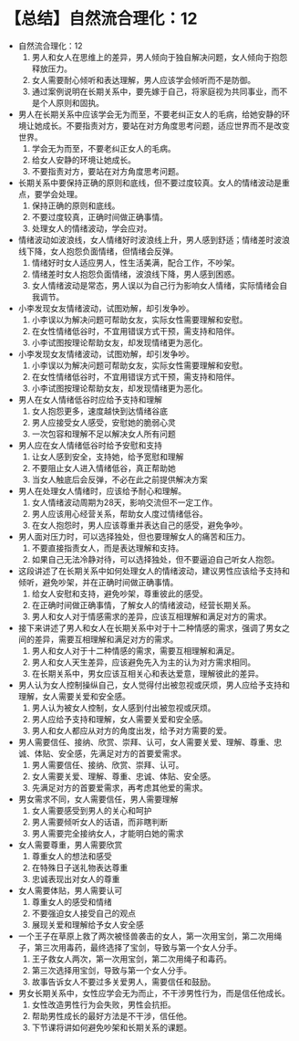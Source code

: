 # 【总结】自然流合理化：12

-   自然流合理化：12
    1.  男人和女人在思维上的差异，男人倾向于独自解决问题，女人倾向于抱怨释放压力。
    2.  女人需要耐心倾听和表达理解，男人应该学会倾听而不是防御。
    3.  通过案例说明在长期关系中，要先嫁于自己，将家庭视为共同事业，而不是个人原则和固执。
-   男人在长期关系中应该学会无为而至，不要老纠正女人的毛病，给她安静的环境让她成长。不要指责对方，要站在对方角度思考问题，适应世界而不是改变世界。
    1.  学会无为而至，不要老纠正女人的毛病。
    2.  给女人安静的环境让她成长。
    3.  不要指责对方，要站在对方角度思考问题。
-   长期关系中要保持正确的原则和底线，但不要过度较真。女人的情绪波动是重点，要学会处理。
    1.  保持正确的原则和底线。
    2.  不要过度较真，正确时间做正确事情。
    3.  处理女人的情绪波动，学会应对。
-   情绪波动如波浪线，女人情绪好时波浪线上升，男人感到舒适；情绪差时波浪线下降，女人抱怨负面情绪，但情绪会反弹。
    1.  情绪好时女人适应男人，性生活美满，配合工作，不吵架。
    2.  情绪差时女人抱怨负面情绪，波浪线下降，男人感到困惑。
    3.  女人情绪波动是常态，男人误以为自己行为影响女人情绪，实际情绪会自我调节。
-   小李发现女友情绪波动，试图劝解，却引发争吵。
    1.  小李误以为解决问题可帮助女友，实际女性需要理解和安慰。
    2.  在女性情绪低谷时，不宜用错误方式干预，需支持和陪伴。
    3.  小李试图按理论帮助女友，却发现情绪更为恶化。
-   小李发现女友情绪波动，试图劝解，却引发争吵。
    1.  小李误以为解决问题可帮助女友，实际女性需要理解和安慰。
    2.  在女性情绪低谷时，不宜用错误方式干预，需支持和陪伴。
    3.  小李试图按理论帮助女友，却发现情绪更为恶化。
-   男人在女人情绪低谷时应给予支持和理解
    1.  女人抱怨更多，速度越快到达情绪谷底
    2.  男人应接受女人感受，安慰她的脆弱心灵
    3.  一次包容和理解不足以解决女人所有问题
-   男人应在女人情绪低谷时给予安慰和支持
    1.  让女人感到安全，支持她，给予宽慰和理解
    2.  不要阻止女人进入情绪低谷，真正帮助她
    3.  当女人触底后会反弹，不必在此之前提供解决方案
-   男人在处理女人情绪时，应该给予耐心和理解。
    1.  女人情绪波动周期为28天，影响交流但不一定工作。
    2.  男人应该用心经营关系，帮助女人度过情绪低谷。
    3.  在女人抱怨时，男人应该尊重并表达自己的感受，避免争吵。
-   男人面对压力时，可以选择独处，但也要理解女人的痛苦和压力。
    1.  不要直接指责女人，而是表达理解和支持。
    2.  如果自己无法冷静对待，可以选择独处，但不要逼迫自己听女人抱怨。
-   这段讲述了在长期关系中如何处理女人的情绪波动，建议男性应该给予支持和倾听，避免吵架，并在正确时间做正确事情。
    1.  给女人安慰和支持，避免吵架，尊重彼此的感受。
    2.  在正确时间做正确事情，了解女人的情绪波动，经营长期关系。
    3.  男人和女人对于情感需求的差异，应该互相理解和满足对方的需求。
-   接下来讲述了男人和女人在长期关系中对于十二种情感的需求，强调了男女之间的差异，需要互相理解和满足对方的需求。
    1.  男人和女人对于十二种情感的需求，需要互相理解和满足。
    2.  男人和女人天生差异，应该避免先入为主的认为对方需求相同。
    3.  在长期关系中，男女应该互相关心和表达爱意，理解彼此的差异。
-   男人认为女人控制操纵自己，女人觉得付出被忽视或厌烦，男人应给予支持和理解，女人需要关爱和安全感。
    1.  男人认为被女人控制，女人感到付出被忽视或厌烦。
    2.  男人应给予支持和理解，女人需要关爱和安全感。
    3.  男人和女人都应从对方的角度出发，给予对方需要的爱。
-   男人需要信任、接纳、欣赏、崇拜、认可，女人需要关爱、理解、尊重、忠诚、体贴、安全感，先满足对方的首要爱需求。
    1.  男人需要信任、接纳、欣赏、崇拜、认可。
    2.  女人需要关爱、理解、尊重、忠诚、体贴、安全感。
    3.  先满足对方的首要爱需求，再考虑其他爱的需求。
-   男女需求不同，女人需要信任，男人需要理解
    1.  女人需要感受到男人的关心和呵护
    2.  男人需要倾听女人的话语，而非瞎判断
    3.  男人需要完全接纳女人，才能明白她的需求
-   女人需要尊重，男人需要欣赏
    1.  尊重女人的想法和感受
    2.  在特殊日子送礼物表达尊重
    3.  忠诚表现出对女人的尊重
-   女人需要体贴，男人需要认可
    1.  尊重女人的感受和情绪
    2.  不要强迫女人接受自己的观点
    3.  展现关爱和理解给予女人安全感
-   一个王子在草原上救了两次被怪兽袭击的女人，第一次用宝剑，第二次用绳子，第三次用毒药，最终选择了宝剑，导致与第一个女人分手。
    1.  王子救女人两次，第一次用宝剑，第二次用绳子和毒药。
    2.  第三次选择用宝剑，导致与第一个女人分手。
    3.  故事告诉女人不要过多关爱男人，需要信任和鼓励。
-   男女长期关系中，女性应学会无为而止，不干涉男性行为，而是信任他成长。
    1.  女性改造男性行为会失败，男性会抗拒。
    2.  帮助男性成长的最好方法是不干涉，信任他。
    3.  下节课将讲如何避免吵架和长期关系的课题。